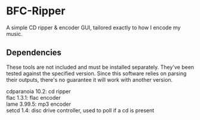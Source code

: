 # BFC-Ripper

A simple CD ripper & encoder GUI, tailored exactly to how I encode my music.

## Dependencies
These tools are not included and must be installed separately. They've been tested against the specified version. Since this software relies on parsing their outputs, there's no guarantee it will work with another version.

cdparanoia 10.2: cd ripper  
flac 1.3.1: flac encoder  
lame 3.99.5: mp3 encoder  
setcd 1.4: disc drive controller, used to poll if a cd is present
